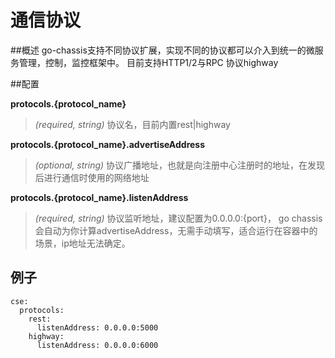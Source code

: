 # 通信协议

##概述
go-chassis支持不同协议扩展，实现不同的协议都可以介入到统一的微服务管理，控制，监控框架中。
目前支持HTTP1/2与RPC 协议highway

##配置

**protocols.{protocol_name}**
> *(required, string)* 协议名，目前内置rest|highway

**protocols.{protocol_name}.advertiseAddress**
> *(optional, string)* 协议广播地址，也就是向注册中心注册时的地址，在发现后进行通信时使用的网络地址

**protocols.{protocol_name}.listenAddress**
> *(required, string)* 协议监听地址，建议配置为0.0.0.0:{port}，
go chassis会自动为你计算advertiseAddress，无需手动填写，适合运行在容器中的场景，ip地址无法确定。

## 例子
```
cse:
  protocols:
    rest:
      listenAddress: 0.0.0.0:5000
    highway:
      listenAddress: 0.0.0.0:6000
```
